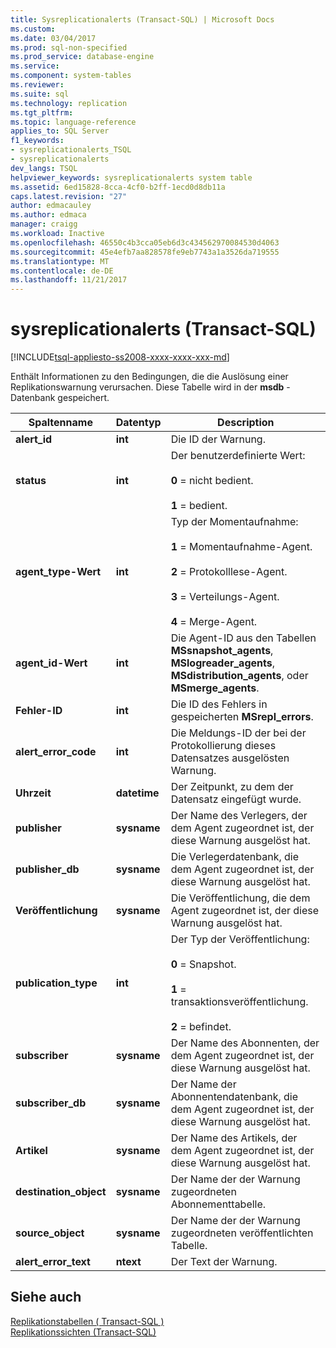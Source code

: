 ```yaml
---
title: Sysreplicationalerts (Transact-SQL) | Microsoft Docs
ms.custom: 
ms.date: 03/04/2017
ms.prod: sql-non-specified
ms.prod_service: database-engine
ms.service: 
ms.component: system-tables
ms.reviewer: 
ms.suite: sql
ms.technology: replication
ms.tgt_pltfrm: 
ms.topic: language-reference
applies_to: SQL Server
f1_keywords:
- sysreplicationalerts_TSQL
- sysreplicationalerts
dev_langs: TSQL
helpviewer_keywords: sysreplicationalerts system table
ms.assetid: 6ed15828-8cca-4cf0-b2ff-1ecd0d8db11a
caps.latest.revision: "27"
author: edmacauley
ms.author: edmaca
manager: craigg
ms.workload: Inactive
ms.openlocfilehash: 46550c4b3cca05eb6d3c434562970084530d4063
ms.sourcegitcommit: 45e4efb7aa828578fe9eb7743a1a3526da719555
ms.translationtype: MT
ms.contentlocale: de-DE
ms.lasthandoff: 11/21/2017
---
```

# <a name="sysreplicationalerts-transact-sql"></a>sysreplicationalerts (Transact-SQL)
[!INCLUDE[tsql-appliesto-ss2008-xxxx-xxxx-xxx-md](../../includes/tsql-appliesto-ss2008-xxxx-xxxx-xxx-md.md)]

  Enthält Informationen zu den Bedingungen, die die Auslösung einer Replikationswarnung verursachen. Diese Tabelle wird in der **msdb** -Datenbank gespeichert.  
  
|Spaltenname|Datentyp|Description|  
|-----------------|---------------|-----------------|  
|**alert_id**|**int**|Die ID der Warnung.|  
|**status**|**int**|Der benutzerdefinierte Wert:<br /><br /> **0** = nicht bedient.<br /><br /> **1** = bedient.|  
|**agent_type-Wert**|**int**|Typ der Momentaufnahme:<br /><br /> **1** = Momentaufnahme-Agent.<br /><br /> **2** = Protokolllese-Agent.<br /><br /> **3** = Verteilungs-Agent.<br /><br /> **4** = Merge-Agent.|  
|**agent_id-Wert**|**int**|Die Agent-ID aus den Tabellen **MSsnapshot_agents**, **MSlogreader_agents**, **MSdistribution_agents**, oder **MSmerge_agents**.|  
|**Fehler-ID**|**int**|Die ID des Fehlers in gespeicherten **MSrepl_errors**.|  
|**alert_error_code**|**int**|Die Meldungs-ID der bei der Protokollierung dieses Datensatzes ausgelösten Warnung.|  
|**Uhrzeit**|**datetime**|Der Zeitpunkt, zu dem der Datensatz eingefügt wurde.|  
|**publisher**|**sysname**|Der Name des Verlegers, der dem Agent zugeordnet ist, der diese Warnung ausgelöst hat.|  
|**publisher_db**|**sysname**|Die Verlegerdatenbank, die dem Agent zugeordnet ist, der diese Warnung ausgelöst hat.|  
|**Veröffentlichung**|**sysname**|Die Veröffentlichung, die dem Agent zugeordnet ist, der diese Warnung ausgelöst hat.|  
|**publication_type**|**int**|Der Typ der Veröffentlichung:<br /><br /> **0** = Snapshot.<br /><br /> **1** = transaktionsveröffentlichung.<br /><br /> **2** = befindet.|  
|**subscriber**|**sysname**|Der Name des Abonnenten, der dem Agent zugeordnet ist, der diese Warnung ausgelöst hat.|  
|**subscriber_db**|**sysname**|Der Name der Abonnentendatenbank, die dem Agent zugeordnet ist, der diese Warnung ausgelöst hat.|  
|**Artikel**|**sysname**|Der Name des Artikels, der dem Agent zugeordnet ist, der diese Warnung ausgelöst hat.|  
|**destination_object**|**sysname**|Der Name der der Warnung zugeordneten Abonnementtabelle.|  
|**source_object**|**sysname**|Der Name der der Warnung zugeordneten veröffentlichten Tabelle.|  
|**alert_error_text**|**ntext**|Der Text der Warnung.|  
  
## <a name="see-also"></a>Siehe auch  
 [Replikationstabellen &#40; Transact-SQL &#41;](../../relational-databases/system-tables/replication-tables-transact-sql.md)   
 [Replikationssichten &#40;Transact-SQL&#41;](../../relational-databases/system-views/replication-views-transact-sql.md)  
  
  
